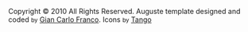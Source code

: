 <div id="footer-wrapper" class="footer">
	<div id="footer">
		<div id="colophon">
			<p>Copyright &copy; 2010 All Rights Reserved. Auguste template designed and coded <small>by</small> <a href="http://www.carlofranco.ca">Gian Carlo Franco</a>. Icons <small>by</small> <a href="http://tango.freedesktop.org/Tango_Icon_Library">Tango</a></p>
		</div>
	</div><!-- end: #footer -->
</div><!-- end: #footer-wrapper -->